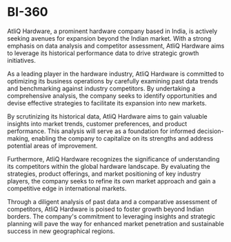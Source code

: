 # BI-360

AtliQ Hardware, a prominent hardware company based in India, is actively seeking avenues for expansion beyond the Indian market. With a strong emphasis on data analysis and competitor assessment, AtliQ Hardware aims to leverage its historical performance data to drive strategic growth initiatives.

As a leading player in the hardware industry, AtliQ Hardware is committed to optimizing its business operations by carefully examining past data trends and benchmarking against industry competitors. By undertaking a comprehensive analysis, the company seeks to identify opportunities and devise effective strategies to facilitate its expansion into new markets.

By scrutinizing its historical data, AtliQ Hardware aims to gain valuable insights into market trends, customer preferences, and product performance. This analysis will serve as a foundation for informed decision-making, enabling the company to capitalize on its strengths and address potential areas of improvement.

Furthermore, AtliQ Hardware recognizes the significance of understanding its competitors within the global hardware landscape. By evaluating the strategies, product offerings, and market positioning of key industry players, the company seeks to refine its own market approach and gain a competitive edge in international markets.

Through a diligent analysis of past data and a comparative assessment of competitors, AtliQ Hardware is poised to foster growth beyond Indian borders. The company's commitment to leveraging insights and strategic planning will pave the way for enhanced market penetration and sustainable success in new geographical regions.
